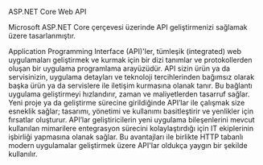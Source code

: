 ASP.NET Core Web API

Microsoft ASP.NET Core çerçevesi üzerinde API geliştirmenizi sağlamak üzere tasarlanmıştır.

Application Programming Interface (API)'ler, tümleşik (integrated) web uygulamaları geliştirmek ve kurmak için bir dizi tanımlar ve protokollerden oluşan bir uygulama programlama arayüzüdür. 
API sizin ürün ya da servisinizin, uygulama detayları ve teknoloji tercihlerinden bağımsız olarak başka ürün ya da servislere ile iletişim kurmasına olanak tanır.
Bu bağlantı uygulama geliştirmeyi hızlandırır, zaman ve maliyetlerden tasarruf sağlar. 
Yeni proje ya da geliştirme sürecine girildiğinde API’lar ile çalışmak size esneklik sağlar; tasarımı, yönetimi ve kullanımı basitleştirir ve yenlikler için fırsatlar oluşturur. 
API’lar geliştiricilerin yeni uygulama bileşenlerini mevcut kullanılan mimarilere entegrasyon sürecini kolaylaştırdığı için IT ekiplerinin işbirliği yapmasına olanak sağlar. 
Bu avantajları ile birlikte HTTP tabanlı modern uygulamalar geliştirmek üzere API'lar oldukça yaygın bir şekilde kullanılır.
